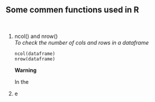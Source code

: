 ## Some commen functions used in R
<br>

1. ncol() and nrow()  
   *To check the number of cols and rows in a dataframe*  
   ```
   ncol(dataframe)
   nrow(dataframe)
   ```

   **Warning**  

   In the 
2. e
